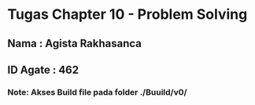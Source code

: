 # Tugas Chapter 10 - Problem Solving
## Nama : Agista Rakhasanca
## ID Agate : 462

### Note: Akses Build file pada folder ./Buuild/v0/